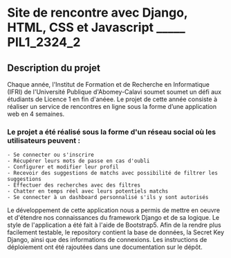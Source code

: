 # Site de rencontre avec Django, HTML, CSS et Javascript _____ PIL1_2324_2 

## Description du projet 
  Chaque année, l'Institut de Formation et de Recherche en Informatique (IFRI) de l'Université Publique d'Abomey-Calavi soumet soumet un défi aux étudiants de Licence 1 en fin d'anéee. Le projet de cette année consiste à réaliser un service de rencontres en ligne sous la forme d’une application web en 4 semaines.
### Le projet a été réalisé sous la forme d'un réseau social où les utilisateurs peuvent : 
    - Se connecter ou s'inscrire
    - Récupérer leurs mots de passe en cas d'oubli
    - Configurer et modifier leur profil
    - Recevoir des suggestions de matchs avec possibilité de filtrer les suggestions
    - Effectuer des recherches avec des filtres
    - Chatter en temps réel avec leurs potentiels matchs
    - Se connecter à un dashboard personnalisé s'ils y sont autorisés

  Le développement de cette application nous a permis de mettre en oeuvre et d'étendre nos connaissances du framework Django et de sa logique. Le style de l'application a été fait à l'aide de Bootstrap5.
Afin de la rendre plus facilement testable, le repository contient la base de données, la Secret Key Django, ainsi que des informations de connexions. Les instructions de déploiement ont été rajoutées dans une documentation sur le dépôt.
